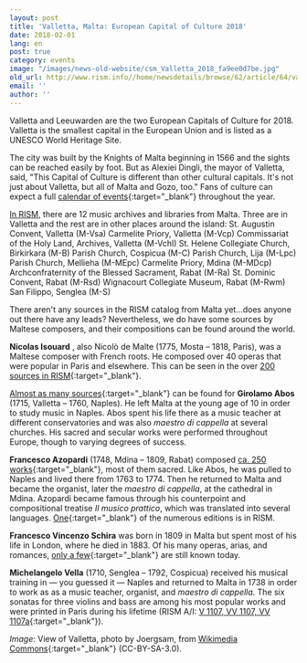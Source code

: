 ```yaml
---
layout: post
title: 'Valletta, Malta: European Capital of Culture 2018'
date: 2018-02-01
lang: en
post: true
category: events
image: "/images/news-old-website/csm_Valletta_2018_fa9ee0d7be.jpg"
old_url: http://www.rism.info//home/newsdetails/browse/62/article/64/valletta-malta-european-capital-of-culture-2018.html
email: ''
author: ''
---
```


Valletta and Leeuwarden are the two European Capitals of Culture for 2018. Valletta is the smallest capital in the European Union and is listed as a UNESCO World Heritage Site.

The city was built by the Knights of Malta beginning in 1566 and the sights can be reached easily by foot. But as Alexiei Dingli, the mayor of Valletta, said, "This Capital of Culture is different than other cultural capitals. It's not just about Valletta, but all of Malta and Gozo, too." Fans of culture can expect a full [calendar of events](https://valletta2018.org/){:target="_blank"} throughout the year.

[In RISM](/sigla.html), there are 12 music archives and libraries from Malta. Three are in Valletta and the rest are in other places around the island:
St. Augustin Convent, Valletta (M-Vsa)
Carmelite Priory, Valletta (M-Vcp)
Commissariat of the Holy Land, Archives, Valletta (M-Vchl)
St. Helene Collegiate Church, Birkirkara (M-B)
Parish Church, Cospicua (M-C)
Parish Church, Lija (M-Lpc)
Parish Church, Mellieha (M-MEpc)
Carmelite Priory, Mdina (M-MDcp)
Archconfraternity of the Blessed Sacrament, Rabat (M-Ra)
St. Dominic Convent, Rabat (M-Rsd)
Wignacourt Collegiate Museum, Rabat (M-Rwm)
San Filippo, Senglea (M-S)

There aren't any sources in the RISM catalog from Malta yet...does anyone out there have any leads? Nevertheless, we do have some sources by Maltese composers, and their compositions can be found around the world.

**Nicolas Isouard** , also Nicolò de Malte (1775, Mosta – 1818, Paris), was a Maltese composer with French roots. He composed over 40 operas that were popular in Paris and elsewhere. This can be seen in the over [200 sources in RISM](https://opac.rism.info/search?View=rism&author=Isouard+Nicolas&Language=en){:target="_blank"}.

[Almost as many sources](https://opac.rism.info/search?View=rism&author=Abos+Girolamo&Language=en){:target="_blank"} can be found for **Girolamo Abos** (1715, Valletta – 1760, Naples). He left Malta at the young age of 10 in order to study music in Naples. Abos spent his life there as a music teacher at different conservatories and was also _maestro di cappella_ at several churches. His sacred and secular works were performed throughout Europe, though to varying degrees of success.

**Francesco Azopardi** (1748, Mdina – 1809, Rabat) composed [ca. 250 works](https://opac.rism.info/search?View=rism&author=Azopardi+Francesco&Language=en){:target="_blank"}, most of them sacred. Like Abos, he was pulled to Naples and lived there from 1763 to 1774. Then he returned to Malta and became the organist, later the _maestro di cappella_, at the cathedral in Mdina. Azopardi became famous through his counterpoint and compositional treatise _Il musico prattico_, which was translated into several languages. [One](https://opac.rism.info/search?id=00001000000006&Language=en){:target="_blank"} of the numerous editions is in RISM.

**Francesco Vincenzo Schira** was born in 1809 in Malta but spent most of his life in London, where he died in 1883. Of his many operas, arias, and romances, [only a few](https://opac.rism.info/search?View=rism&author=Schira+Francesco&Language=en){:target="_blank"} are still known today.

**Michelangelo Vella** (1710, Senglea – 1792, Cospicua) received his musical training in — you guessed it — Naples and returned to Malta in 1738 in order to work as as a music teacher, organist, and _maestro di cappella_. The six sonatas for three violins and bass are among his most popular works and were printed in Paris during his lifetime (RISM A/I: [V 1107, VV 1107, VV 1107a](https://opac.rism.info/search?View=rism&author=Vella+Michelangelo&Language=en){:target="_blank"}).

_Image_: View of Valletta, photo by Joergsam, from [Wikimedia Commons](https://commons.wikimedia.org/wiki/File:VallettaAufMalta2000.JPG){:target="_blank"} (CC-BY-SA-3.0).

